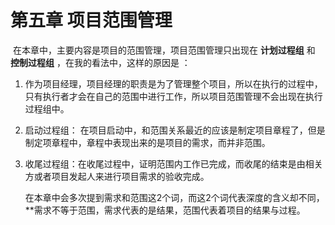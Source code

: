 # 第五章 项目范围管理

​		在本章中，主要内容是项目的范围管理，项目范围管理只出现在 **计划过程组** 和 **控制过程组** ，在我的看法中，这样的原因是 ：

1. 作为项目经理，项目经理的职责是为了管理整个项目，所以在执行的过程中，只有执行者才会在自己的范围中进行工作，所以项目范围管理不会出现在执行过程组中。

2. 启动过程组： 在项目启动中，和范围关系最近的应该是制定项目章程了，但是制定项章程中，章程中表现出来的是项目的需求，而并非范围。

3. 收尾过程组：在收尾过程中，证明范围内工作已完成，而收尾的结束是由相关方或者项目发起人来进行项目需求的验收完成。

   在本章中会多次提到需求和范围这2个词，而这2个词代表深度的含义却不同，**需求不等于范围，需求代表的是结果，范围代表着项目的结果与过程。

